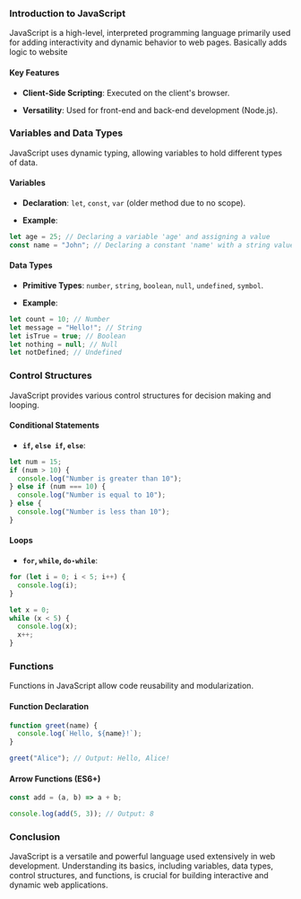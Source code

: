 

### **Introduction to JavaScript**

JavaScript is a high-level, interpreted programming language primarily used for adding interactivity and dynamic behavior to web pages. Basically adds logic to website

#### **Key Features**

- **Client-Side Scripting**: Executed on the client's browser.
  
- **Versatility**: Used for front-end and back-end development (Node.js).

### **Variables and Data Types**

JavaScript uses dynamic typing, allowing variables to hold different types of data.

#### **Variables**

- **Declaration**: `let`, `const`, `var` (older method due to no scope).
  
- **Example**:

```javascript
let age = 25; // Declaring a variable 'age' and assigning a value
const name = "John"; // Declaring a constant 'name' with a string value
```

#### **Data Types**

- **Primitive Types**: `number`, `string`, `boolean`, `null`, `undefined`, `symbol`.
  
- **Example**:

```javascript
let count = 10; // Number
let message = "Hello!"; // String
let isTrue = true; // Boolean
let nothing = null; // Null
let notDefined; // Undefined
```

### **Control Structures**

JavaScript provides various control structures for decision making and looping.

#### **Conditional Statements**

- **`if`, `else if`, `else`**:

```javascript
let num = 15;
if (num > 10) {
  console.log("Number is greater than 10");
} else if (num === 10) {
  console.log("Number is equal to 10");
} else {
  console.log("Number is less than 10");
}
```

#### **Loops**

- **`for`, `while`, `do-while`**:

```javascript
for (let i = 0; i < 5; i++) {
  console.log(i);
}

let x = 0;
while (x < 5) {
  console.log(x);
  x++;
}
```

### **Functions**

Functions in JavaScript allow code reusability and modularization.

#### **Function Declaration**

```javascript
function greet(name) {
  console.log(`Hello, ${name}!`);
}

greet("Alice"); // Output: Hello, Alice!
```

#### **Arrow Functions (ES6+)**

```javascript
const add = (a, b) => a + b;

console.log(add(5, 3)); // Output: 8
```

### **Conclusion**

JavaScript is a versatile and powerful language used extensively in web development. Understanding its basics, including variables, data types, control structures, and functions, is crucial for building interactive and dynamic web applications.
